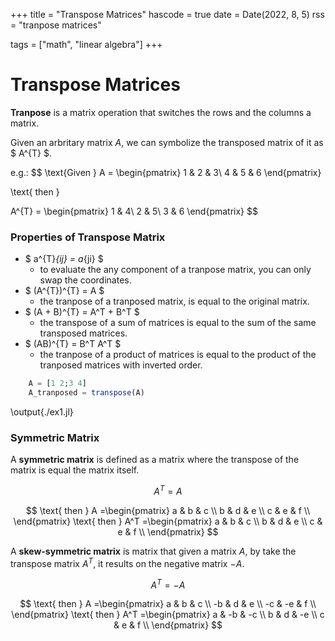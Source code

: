 +++
title = "Transpose Matrices"
hascode = true
date = Date(2022, 8, 5)
rss = "tranpose matrices"

tags = ["math", "linear algebra"]
+++

# Transpose Matrices

**Tranpose** is a matrix operation that switches the rows and the columns a matrix.

Given an arbritary matrix $A$, we can symbolize the transposed matrix of it as $ A^{T} $.

e.g.:
$$
\text{Given }
A = \begin{pmatrix}
1 & 2 & 3\\
4 & 5 & 6
\end{pmatrix}

\text{ then }

A^{T} = \begin{pmatrix}
1 & 4\\
2 & 5\\
3 & 6
\end{pmatrix}
$$

### Properties of Transpose Matrix
- $ a^{T}_{ij} = a_{ji} $
    - to evaluate the any component of a tranpose matrix, you can only swap the coordinates.
- $ (A^{T})^{T} = A $
    - the tranpose of a tranposed matrix, is equal to the original matrix.
- $ (A + B)^{T} = A^T + B^T $
    - the transpose of a sum of matrices is equal to the sum of the same transposed matrices.
- $ (AB)^{T} = B^T A^T $
    - the tranpose of a product of matrices is equal to the product of the tranposed matrices with inverted order.

```julia:./ex1.jl
	A = [1 2;3 4]
	A_tranposed = transpose(A)
```

\output{./ex1.jl}

### Symmetric Matrix
A **symmetric matrix** is defined as a matrix where the transpose of the matrix is equal the matrix itself.

$$
A^T=A
$$

$$
\text{ then }
A =\begin{pmatrix}
a & b & c \\
b & d & e \\
c & e & f \\
\end{pmatrix}
\text{ then }
A^T =\begin{pmatrix}
a & b & c \\
b & d & e \\
c & e & f \\
\end{pmatrix}
$$

A **skew-symmetric matrix** is matrix that given a matrix $A$, by take the transpose matrix $A^T$, it results on the negative matrix $-A$.

$$
A^T=-A
$$

$$
\text{ then }
A =\begin{pmatrix}
a & b & c \\
-b & d & e \\
-c & -e & f \\
\end{pmatrix}
\text{ then }
A^T =\begin{pmatrix}
a & -b & -c \\
b & d & -e \\
c & e & f \\
\end{pmatrix}
$$